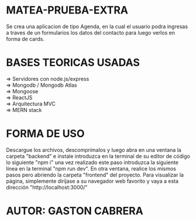 # MATEA-PRUEBA-EXTRA #
Se crea una aplicacion de tipo Agenda, en la cual el usuario podra ingresas a traves de un formularios los datos del contacto para luego verlos en forma de cards.

# BASES TEORICAS USADAS #
=> Servidores con node.js/express <br>
=> Mongodb / Mongodb Atlas <br>
=> Mongoose <br>
=> ReactJS <br>
=> Arquitectura MVC <br>
=> MERN stack <br>

# FORMA DE USO #
Descargue los archivos, descomprímalos y luego abra en una ventana la carpeta "backend" e instale introduzca en la terminal de su editor de código lo siguiente "npm i" una vez realizado este paso introduzca la siguiente línea en la terminal "npm run dev". En otra ventana, realice los mismos pasos pero abriendo la carpeta "frontend" del proyecto. Para visualizar la página, simplemente diríjase a su navegador web favorito y vaya a esta dirección "http://localhost:3000/"

# AUTOR: GASTON CABRERA #


